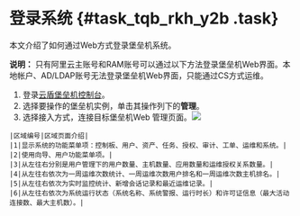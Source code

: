 # 登录系统 {#task_tqb_rkh_y2b .task}

本文介绍了如何通过Web方式登录堡垒机系统。

**说明：** 只有阿里云主账号和RAM账号可以通过以下方法登录堡垒机Web界面。本地帐户、AD/LDAP账号无法登录堡垒机Web界面，只能通过CS方式运维。

1.  登录[云盾堡垒机控制台](https://yundun.console.aliyun.com/?p=bastion)。 
2.  选择要操作的堡垒机实例，单击其操作列下的**管理**。 
3.   选择接入方式，连接目标堡垒机Web 管理页面。![](http://static-aliyun-doc.oss-cn-hangzhou.aliyuncs.com/assets/img/18760/153673878410266_zh-CN.jpg)

 

    |区域编号|区域页面介绍|
    |1|显示系统的功能菜单项：控制板、用户、资产、任务、授权、审计、工单、运维和系统。|
    |2|使用向导、用户功能菜单项。|
    |3|从左往右分别是用户管理下的用户数量、主机数量、应用数量和运维授权关系数量。|
    |4|从左往右依次为一周运维次数统计、一周运维次数用户排名和一周运维次数主机排名。|
    |5|从左往右依次为实时监控统计、新增会话记录和最近运维记录。|
    |6|从左往右依次为系统运行状态（系统名称、系统警报、运行时长）和许可证信息（最大活动连接数、最大主机数）。|


